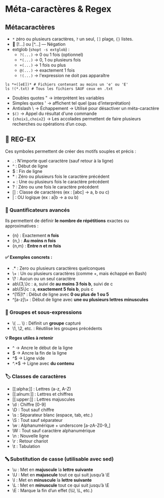 # Méta-caractères & Regex

## Métacaractères
- `*` zéro ou plusieurs caractères, `?` un seul, `[]` plage, `{}` listes.
- 🚫 [!...] ou [^...] — Négation
- extglob (`shopt -s extglob`) :
	- `?(...)` → 0 ou 1 fois (optionnel)
	- `*(...)` → 0, 1 ou plusieurs fois
	- `+(...)` → 1 fois ou plus
	- `@(...)` → exactement 1 fois
	- `!(...)` → l'expression ne doit pas apparaître
```text
ls *+([eE])* # Fichiers contenant au moins un 'e' ou 'E'
ls !(*.txt) # Tous les fichiers SAUF ceux en .txt
```

- Doubles quotes " → interprètent les variables
- Simples quotes ' → affichent tel quel (pas d’interprétation)
- Antislash \\ → Échappement → Utilisé pour désactiver un méta-caractère
- `$()` → Appel du résultat d'une commande
- `{choix1,choix2}` → Les accolades permettent de faire plusieurs recherches ou opérations d’un coup.

## **🧩 REG-EX**

Ces symboles permettent de créer des motifs souples et précis :

- . : N’importe quel caractère (sauf retour à la ligne)
- ^ : Début de ligne
- $ : Fin de ligne
- \* : Zéro ou plusieurs fois le caractère précédent
- \+ : Une ou plusieurs fois le caractère précédent
- \? : Zéro ou une fois le caractère précédent
- \[] : Classe de caractères (ex : [abc] → a, b ou c)
- | : OU logique (ex : a|b → a ou b)

### **🔢 Quantificateurs avancés**

Ils permettent de définir **le nombre de répétitions** exactes ou approximatives :

- {n} : Exactement **n fois**
- {n,} : **Au moins n fois**
- {n,m} : **Entre n et m fois**

#### **✅ Exemples concrets :**

- .* : Zero ou plusieurs caractères quelconques
- \\+ : Un ou plusieurs caractères (comme +, mais échappé en Bash)
- \\? : Aucun ou un seul caractère
- ab\\{3,\\}c : a, suivi de **au moins 3 fois b**, suivi de c
- ab\\{5\\}c : a, **exactement 5 fois b**, puis c
- ^\[15]\\* : Début de ligne avec **0 ou plus de 1 ou 5**
- ^\[a-z]\\+ : Début de ligne avec **une ou plusieurs lettres minuscules**

### **🔁 Groupes et sous-expressions**

- \\( … \\) : Définit un **groupe** capturé
- \\1, \\2, etc. : Réutilise les groupes précédents

**💡 Regex utiles à retenir**

- ^ → Ancre le début de la ligne
- $ → Ancre la fin de la ligne
- ^$ → Ligne vide
- ^.*$ → Ligne avec **du contenu**


### **🏷️ Classes de caractères**

- \[\[:alpha:]] : Lettres (a-z, A-Z)
- \[\[:alnum:]] : Lettres et chiffres
- \[\[:upper:]] : Lettres majuscules
- \\d : Chiffre [0-9]
- \\D : Tout sauf chiffre
- \\s : Séparateur blanc (espace, tab, etc.)
- \\S : Tout sauf séparateur
- \\w : Alphanumérique + underscore [a-zA-Z0-9_]
- \\W : Tout sauf caractère alphanumérique
- \\n : Nouvelle ligne
- \\r : Retour chariot
- \\t : Tabulation



### **🔤 Substitution de casse (utilisable avec sed)**

- \\u : Met en **majuscule** la **lettre suivante**
- \\U : Met en **majuscule** tout ce qui suit jusqu’à \E
- \\l : Met en **minuscule** la **lettre suivante**
- \\L : Met en **minuscule** tout ce qui suit jusqu’à \E
- \\E : Marque la fin d’un effet (\U, \L, etc.)